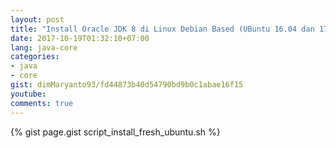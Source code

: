 ```yaml
---
layout: post
title: "Install Oracle JDK 8 di Linux Debian Based (UBuntu 16.04 dan 17.04)"
date: 2017-10-19T01:32:10+07:00
lang: java-core
categories:
- java
- core
gist: dimMaryanto93/fd44873b40d54790bd9b0c1abae16f15
youtube: 
comments: true
---
```


{% gist page.gist script_install_fresh_ubuntu.sh  %}

